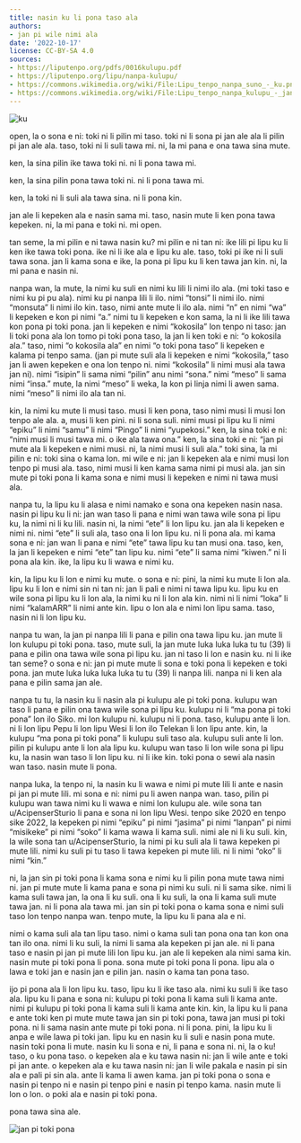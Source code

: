 ```yaml
---
title: nasin ku li pona taso ala
authors:
- jan pi wile nimi ala
date: '2022-10-17'
license: CC-BY-SA 4.0
sources:
- https://liputenpo.org/pdfs/0016kulupu.pdf
- https://liputenpo.org/lipu/nanpa-kulupu/
- https://commons.wikimedia.org/wiki/File:Lipu_tenpo_nanpa_suno_-_ku.png
- https://commons.wikimedia.org/wiki/File:Lipu_tenpo_nanpa_kulupu_-_jan_pi_toki_pona.png
---
```


![ku](https://upload.wikimedia.org/wikipedia/commons/7/71/Lipu_tenpo_nanpa_suno_-_ku.png)

open, la o sona e ni: toki ni li pilin mi taso. toki ni li sona pi jan ale ala li pilin pi jan ale ala. taso, toki ni li suli tawa mi. ni, la mi pana e ona tawa sina mute.

ken, la sina pilin ike tawa toki ni. ni li pona tawa mi.

ken, la sina pilin pona tawa toki ni. ni li pona tawa mi.

ken, la toki ni li suli ala tawa sina. ni li pona kin.

jan ale li kepeken ala e nasin sama mi. taso, nasin mute li ken pona tawa kepeken. ni, la mi pana e toki ni. mi open.

tan seme, la mi pilin e ni tawa nasin ku? mi pilin e ni tan ni: ike lili pi lipu ku li ken ike tawa toki pona. ike ni li ike ala e lipu ku ale. taso, toki pi ike ni li suli tawa sona. jan li kama sona e ike, la pona pi lipu ku li ken tawa jan kin. ni, la mi pana e nasin ni.

nanpa wan, la mute, la nimi ku suli en nimi ku lili li nimi ilo ala. (mi toki taso e nimi ku pi pu ala). nimi ku pi nanpa lili li ilo. nimi “tonsi” li nimi ilo. nimi “monsuta” li nimi ilo kin. taso, nimi ante mute li ilo ala. nimi “n” en nimi “wa” li kepeken e kon pi nimi “a.” nimi tu li kepeken e kon sama, la ni li ike lili tawa kon pona pi toki pona. jan li kepeken e nimi “kokosila” lon tenpo ni taso: jan li toki pona ala lon tomo pi toki pona taso, la jan li ken toki e ni: “o kokosila ala.” taso, nimi “o kokosila ala” en nimi “o toki pona taso” li kepeken e kalama pi tenpo sama. (jan pi mute suli ala li kepeken e nimi “kokosila,” taso jan li awen kepeken e ona lon tenpo ni. nimi “kokosila” li nimi musi ala tawa jan ni). nimi “isipin” li sama nimi “pilin” anu nimi “sona.” nimi “meso” li sama nimi “insa.” mute, la nimi “meso” li weka, la kon pi linja nimi li awen sama. nimi “meso” li nimi ilo ala tan ni.

kin, la nimi ku mute li musi taso. musi li ken pona, taso nimi musi li musi lon tenpo ale ala. a, musi li ken pini. ni li sona suli. nimi musi pi lipu ku li nimi “epiku” li nimi “samu” li nimi “Pingo” li nimi “yupekosi.” ken, la sina toki e ni: “nimi musi li musi tawa mi. o ike ala tawa ona.” ken, la sina toki e ni: “jan pi mute ala li kepeken e nimi musi. ni, la nimi musi li suli ala.” toki sina, la mi pilin e ni: toki sina o kama lon. mi wile e ni: jan li kepeken ala e nimi musi lon tenpo pi musi ala. taso, nimi musi li ken kama sama nimi pi musi ala. jan sin mute pi toki pona li kama sona e nimi musi li kepeken e nimi ni tawa musi ala.

nanpa tu, la lipu ku li alasa e nimi namako e sona ona kepeken nasin nasa. nasin pi lipu ku li ni: jan wan taso li pana e nimi wan tawa wile sona pi lipu ku, la nimi ni li ku lili. nasin ni, la nimi “ete” li lon lipu ku. jan ala li kepeken e nimi ni. nimi “ete” li suli ala, taso ona li lon lipu ku. ni li pona ala. mi kama sona e ni: jan wan li pana e nimi “ete” tawa lipu ku tan musi ona. taso, ken, la jan li kepeken e nimi “ete” tan lipu ku. nimi “ete” li sama nimi “kiwen.” ni li pona ala kin. ike, la lipu ku li wawa e nimi ku.

kin, la lipu ku li lon e nimi ku mute. o sona e ni: pini, la nimi ku mute li lon ala. lipu ku li lon e nimi sin ni tan ni: jan li pali e nimi ni tawa lipu ku. lipu ku en wile sona pi lipu ku li lon ala, la nimi ku ni li lon ala kin. nimi ni li nimi “loka” li nimi “kalamARR” li nimi ante kin. lipu o lon ala e nimi lon lipu sama. taso, nasin ni li lon lipu ku.

nanpa tu wan, la jan pi nanpa lili li pana e pilin ona tawa lipu ku. jan mute li lon kulupu pi toki pona. taso, mute suli, la jan mute luka luka luka tu tu (39) li pana e pilin ona tawa wile sona pi lipu ku. jan ni taso li lon e nasin ku. ni li ike tan seme? o sona e ni: jan pi mute mute li sona e toki pona li kepeken e toki pona. jan mute luka luka luka luka tu tu (39) li nanpa lili. nanpa ni li ken ala pana e pilin sama jan ale.

nanpa tu tu, la nasin ku li nasin ala pi kulupu ale pi toki pona. kulupu wan taso li pana e pilin ona tawa wile sona pi lipu ku. kulupu ni li “ma pona pi toki pona” lon ilo Siko. mi lon kulupu ni. kulupu ni li pona. taso, kulupu ante li lon. ni li lon lipu Pepu li lon lipu Wesi li lon ilo Telekan li lon lipu ante. kin, la kulupu “ma pona pi toki pona” li kulupu suli taso ala. kulupu suli ante li lon. pilin pi kulupu ante li lon ala lipu ku. kulupu wan taso li lon wile sona pi lipu ku, la nasin wan taso li lon lipu ku. ni li ike kin. toki pona o sewi ala nasin wan taso. nasin mute li pona.

nanpa luka, la tenpo ni, la nasin ku li wawa e nimi pi mute lili li ante e nasin pi jan pi mute lili. mi sona e ni: nimi pu li awen nanpa wan. taso, pilin pi kulupu wan tawa nimi ku li wawa e nimi lon kulupu ale. wile sona tan u/AcipenserSturio li pana e sona ni lon lipu Wesi. tenpo sike 2020 en tenpo sike 2022, la kepeken pi nimi “epiku” pi nimi “jasima” pi nimi “lanpan” pi nimi “misikeke” pi nimi “soko” li kama wawa li kama suli. nimi ale ni li ku suli. kin, la wile sona tan u/AcipenserSturio, la nimi pi ku suli ala li tawa kepeken pi mute lili. nimi ku suli pi tu taso li tawa kepeken pi mute lili. ni li nimi “oko” li nimi “kin.”

ni, la jan sin pi toki pona li kama sona e nimi ku li pilin pona mute tawa nimi ni. jan pi mute mute li kama pana e sona pi nimi ku suli. ni li sama sike. nimi li kama suli tawa jan, la ona li ku suli. ona li ku suli, la ona li kama suli mute tawa jan. ni li pona ala tawa mi. jan sin pi toki pona o kama sona e nimi suli taso lon tenpo nanpa wan. tenpo mute, la lipu ku li pana ala e ni.

nimi o kama suli ala tan lipu taso. nimi o kama suli tan pona ona tan kon ona tan ilo ona. nimi li ku suli, la nimi li sama ala kepeken pi jan ale. ni li pana taso e nasin pi jan pi mute lili lon lipu ku. jan ale li kepeken ala nimi sama kin. nasin mute pi toki pona li pona. sona mute pi toki pona li pona. lipu ala o lawa e toki jan e nasin jan e pilin jan. nasin o kama tan pona taso.

ijo pi pona ala li lon lipu ku. taso, lipu ku li ike taso ala. nimi ku suli li ike taso ala. lipu ku li pana e sona ni: kulupu pi toki pona li kama suli li kama ante. nimi pi kulupu pi toki pona li kama suli li kama ante kin. kin, la lipu ku li pana e ante toki ken pi mute mute tawa jan sin pi toki pona, tawa jan musi pi toki pona. ni li sama nasin ante mute pi toki pona. ni li pona. pini, la lipu ku li anpa e wile lawa pi toki jan. lipu ku en nasin ku li suli e nasin pona mute. nasin toki pona li mute. nasin ku li sona e ni, li pana e sona ni. ni, la o ku! taso, o ku pona taso. o kepeken ala e ku tawa nasin ni: jan li wile ante e toki pi jan ante. o kepeken ala e ku tawa nasin ni: jan li wile pakala e nasin pi sin ala e pali pi sin ala. ante li kama li awen kama. jan pi toki pona o sona e nasin pi tenpo ni e nasin pi tenpo pini e nasin pi tenpo kama. nasin mute li lon o lon. o poki ala e nasin pi toki pona.

pona tawa sina ale.

![jan pi toki pona](https://upload.wikimedia.org/wikipedia/commons/4/4e/Lipu_tenpo_nanpa_kulupu_-_jan_pi_toki_pona.pngs)